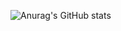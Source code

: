 ![Anurag's GitHub stats](https://github-readme-stats.vercel.app/api?username=dontgiveafuck&show_icons=true&theme=dracula)
